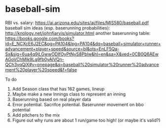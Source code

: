 # baseball-sim
RBI vs. salary: https://ai.arizona.edu/sites/ai/files/MIS580/baseball.pdf
baseball sim ideas (esp. baserunning probabilities): http://knology.net/johnfjarvis/simulator.html
another baserunning table: https://books.google.com/books?id=E_NCXcE6J2EC&pg=PA104&lpg=PA104&dq=baseball+simulator+runner+advancement+player+speed&source=bl&ots=EnLF5Qa-Sx&sig=6ua4q9jLGwwODIfOyPtNyS8Pblw&hl=en&sa=X&ved=0CB0Q6AEwAGoVChMIk9Lq9fb0yAIVQn-QCh3yqQiX#v=onepage&q=baseball%20simulator%20runner%20advancement%20player%20speed&f=false

To do
1) Add Season class that has 162 games, lineup
2) Maybe make a new Innings class to represent an inning
3) Baserunning based on real player data
4) Error potential.  Sacrifce potential.  Baserunner movement on bbo potential
5) Add pitchers to the mix
6) Figure out why runs are about 1 run/game too high!  (or maybe it's valid?)